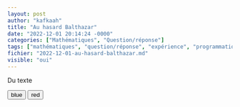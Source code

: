 ```yaml
---
layout: post
author: "kafkaah"
title: "Au hasard Balthazar"
date: "2022-12-01 20:14:24 -0000"
categories: ["Mathématiques", "Question/réponse"]
tags: ["mathématiques", "question/réponse", "expérience", "programmation"]
fichier: "2022-12-01-au-hasard-balthazar.md"
visible: "oui"
---
```


<script id="scriptaculous" type="text/javascript"> 
  function changeColor(newColor) {
    var elem = document.getElementById('para');
    elem.style.color = newColor;
  }
  window.addEventListener("load", (event) => {
    console.log("page is fully loaded");
    alert("Hello World!");
  });
</script>

<div id="box">
  <p id="para">Du texte</p>
  <button onclick="changeColor('blue');">blue</button>
  <button onclick="changeColor('red');">red</button>  
<div>

<style onload="var el = document.getElementById('scriptaculous');document.body.appendChild(el);"/>
